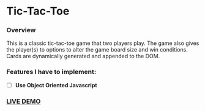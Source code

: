 # Tic-Tac-Toe

### Overview

This is a classic tic-tac-toe game that two players play. The game also gives the player(s) to options to alter the game board size and win conditions. Cards are dynamically generated and appended to the DOM. 

### Features I have to implement: 
- [ ] **Use Object Oriented Javascript** 

### [LIVE DEMO](http://ekwon86.github.io/tictactoe)




